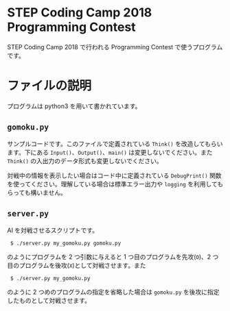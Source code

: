 STEP Coding Camp 2018 Programming Contest
=========================================

STEP Coding Camp 2018 で行われる Programming Contest で使うプログラムです。

ファイルの説明
============

プログラムは python3 を用いて書かれています。

`gomoku.py`
---------
サンプルコードです。このファイルで定義されている `Think()` を改造してもらいます。下にある `Input()`、`Output()`、`main()` は変更しないでください。また `Think()` の入出力のデータ形式も変更しないでください。

対戦中の情報を表示したい場合はコード中に定義されている `DebugPrint()` 関数を使ってください。理解している場合は標準エラー出力や `logging` を利用してもらっても構いません。

`server.py`
------------------
AI を対戦させるスクリプトです。

```
 $ ./server.py my_gomoku.py gomoku.py
```

のようにプログラムを 2 つ引数に与えると 1 つ目のプログラムを先攻(`O`)、2 つ目のプログラムを後攻(`X`)として対戦させます。また

```
 $ ./server.py my_gomoku.py
```

のように 2 つめのプログラムの指定を省略した場合は `gomoku.py` を後攻に指定したものとして対戦させます。
